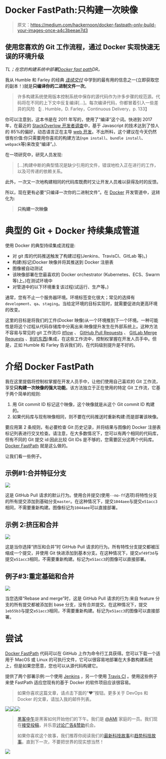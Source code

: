 # Docker FastPath:只构建一次映像

> 原文：<https://medium.com/hackernoon/docker-fastpath-only-build-your-images-once-a4c3beeae7d3>

## 使用您喜欢的 Git 工作流程，通过 Docker 实现快速无误的环境升级

*TL；在您的构建系统中部署*[*Docker fast path*](https://github.com/mfornasa/docker-fastpath)*DR。*

我从 Humble 和 Farley 的经典 [*连续交付*](https://www.amazon.com/Continuous-Delivery-Deployment-Automation-Addison-Wesley/dp/0321601912/) 中学到的最有用的信息之一(立即获取您的副本！)就是**只编译你的二进制文件一次**。

> 许多构建系统使用版本控制系统中保存的源代码作为许多步骤的规范源。代码将在不同的上下文中反复编译[…]。每次编译代码，你都冒着引入一些差异的风险
> 【j . Humble，D. Farley，Continuous Delivery，p. 133】

你可以注意到，这本书是在 2011 年写的，使用了“编译”这个词。快进到 2017 年，在最近的 [StackOverlow 开发者调查](https://stackoverflow.com/insights/survey/2017)中，基于 Javascript 的技术达到了惊人的 85%的偏好，动态语言正在主导 [web 开发](https://hackernoon.com/tagged/web-development)。不出所料，这个建议在今天仍然很有价值:你只需要用你喜欢的构建方法(`npm install`、`bundle install`、`webpack`等)来改变“编译”。).

在一项研究中，研究人员发现:

> […]构建中断的典型情况是缺少引用的文件，错误地检入正在进行的工作，以及可传递的依赖关系。

此外，一次又一次地构建相同的代码库既费时又让开发人员难以获得及时的反馈。

所以，现在更有必要“只编译一次你的二进制文件”。在 [Docker](https://hackernoon.com/tagged/docker) 开发管道中，这转化为:

> **只构建一次映像**

# 典型的 Git + Docker 持续集成管道

使用 Docker 的典型持续集成流程是:

*   对 git 库的代码推送触发了构建过程(Jenkins、TravisCI、GitLab 等)。)
*   构建(标记)Docker 映像并将其推送到 Docker 注册表
*   图像被自动测试
*   该映像部署在您最喜欢的 Docker orchestrator (Kubernetes、ECS、Swarm 等)上。)在测试环境中
*   对管道中的以下环境重复该过程(试运行、生产等。)

通常，您有不止一个服务器环境。环境标签变化很大；常见的选择有`development`、`qa`、`staging`。当给定环境的目标实现时，就需要促进向更高环境的改变。

这里的目标是将我们的工件(Docker 映像)从一个环境推到下一个环境。一种可能性是将这个过程从代码存储库中分离出来:映像提升发生在外部系统上。这种方法不容易与常见的 git 工作流(G [itflow](http://nvie.com/posts/a-successful-git-branching-model/) 、 [GitHub Pull Requests](https://help.github.com/articles/about-pull-requests/) 、 [GitLab Merge Requests](https://docs.gitlab.com/ee/gitlab-basics/add-merge-request.html) 、[别的东西](http://endoflineblog.com/gitflow-considered-harmful))集成，在这些工作流中，控制权掌握在开发人员手中。但是，正如 Humble 和 Farley 告诉我们的，在代码级别提升是不好的。

# 介绍 Docker FastPath

我在这里提倡将控制权掌握在开发人员手中，让他们使用自己喜欢的 Git 工作流，享受**只构建一次映像的强大功能**。该方法独立于正在使用的特定 Git 工作流，它基于两个简单的规则:

1.  用 Git commit ID 标记这个映像，这个映像就是从这个 Git commit ID 构建的。
2.  如果代码库与现有映像相同，则不要在代码推送时重新构建:而是部署该映像。

要应用第 2 条规则，有必要检查 Git 历史记录，并将结果与图像的 Docker 注册表标记列表进行交叉检查。请注意，在大多数情况下，您可以有两个相同的代码库，但有不同的 Git 提交 id:因此比较 Git IDs 是不够的，您需要区分这两个代码库。 [Docker FastPath](https://github.com/mfornasa/docker-fastpath) 就是这么做的。

让我们看一些例子。

## 示例#1:合并特征分支

![](img/f566961597192a6423b6481b4cc24974.png)

这是 GitHub Pull 请求的默认行为。使用合并提交(使用`--no-ff`选项)将特性分支的所有提交添加到基础分支`master`。在这种情况下，提交`1044aee`与提交`e51acc3`相同，不需要重新构建。图像标记为`1044aee`可以直接部署。

## 示例 2:挤压和合并

![](img/36988dde09a7cd9364f074ec2c9199a1.png)

这是当你选择“挤压和合并”时 GitHub Pull 请求的行为。所有特性分支提交都被压缩成一个提交，并使用 Git 快进添加到基本分支。在这种情况下，提交`af49f3d`与提交`e51acc3`相同，不需要重新构建。标记为`e51acc3`的图像可以直接部署。

## 例子#3:重定基础和合并

![](img/964fe4192e255dbbfb4d7597a5ab150c.png)

当您选择“Rebase and merge”时，这是 GitHub Pull 请求的行为:来自 feature 分支的所有提交都被添加到 base 分支，没有合并提交。在这种情况下，提交`1eb55b3`与提交`e51acc3`相同，不需要重新构建。标记为`e51acc3`的图像可以直接部署。

# 尝试

[Docker FastPath](https://github.com/mfornasa/docker-fastpath) 代码可以在 GitHub 上作为命令行工具获得。您可以下载一个适用于 MacOS 或 Linux 的可执行文件，它可以很容易地部署在大多数构建系统上，但是如果您愿意，您也可以从源代码构建它。

提供了两个部署示例:一个使用 [Jenkins](https://github.com/mfornasa/docker-fastpath-jenkins) ，另一个使用 [Travis CI](https://github.com/mfornasa/docker-fastpath-travis) 。使用这些例子来使 FastPath 适应您现有的基于 Docker 的软件项目应该很容易。

> 如果你喜欢这篇文章，请点击下面的“♥︎”按钮。更多关于 DevOps 和 Docker 的文章，请加入我的邮件列表。

[![](img/50ef4044ecd4e250b5d50f368b775d38.png)](http://bit.ly/HackernoonFB)[![](img/979d9a46439d5aebbdcdca574e21dc81.png)](https://goo.gl/k7XYbx)[![](img/2930ba6bd2c12218fdbbf7e02c8746ff.png)](https://goo.gl/4ofytp)

> [黑客中午](http://bit.ly/Hackernoon)是黑客如何开始他们的下午。我们是 [@AMI](http://bit.ly/atAMIatAMI) 家庭的一员。我们现在[接受投稿](http://bit.ly/hackernoonsubmission)，并乐意[讨论广告&赞助](mailto:partners@amipublications.com)机会。
> 
> 如果你喜欢这个故事，我们推荐你阅读我们的[最新科技故事](http://bit.ly/hackernoonlatestt)和[趋势科技故事](https://hackernoon.com/trending)。直到下一次，不要把世界的现实想当然！

![](img/be0ca55ba73a573dce11effb2ee80d56.png)
